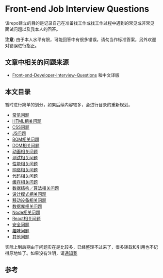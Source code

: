 # Front-end Job Interview Questions

该repo建立的目的是记录自己在准备找工作或找工作过程中遇到的常见或非常见面试问题以及我本人的回答。

**注意**:  由于本人水平有限，可能回答中有很多错误，请勿当作标准答案，另外欢迎对错误进行指正。

## 文章中相关的问题来源

* [Front-end-Developer-Interview-Questions](https://github.com/h5bp/Front-end-Developer-Interview-Questions) 和中文译版



## 本文目录

暂时进行简单的划分，如果后续内容较多，会进行目录的重新规划。

* [常见问题](https://github.com/GuoXiaoyang/Interview-Questions/blob/master/GeneralQuestions.md)
* [HTML相关问题](https://github.com/GuoXiaoyang/Interview-Questions/blob/master/HTMLQuestions.md)
* [CSS问题](https://github.com/GuoXiaoyang/Interview-Questions/blob/master/CSSQuestions.md)
* [JS问题](https://github.com/GuoXiaoyang/Interview-Questions/blob/master/JavaScriptQuestions.md)
* [BOM相关问题](https://github.com/GuoXiaoyang/Interview-Questions/blob/master/BOMQuestions.md)
* [DOM相关问题](https://github.com/GuoXiaoyang/Interview-Questions/blob/master/DOMQuestions.md)
* [动画相关问题](https://github.com/GuoXiaoyang/Interview-Questions/blob/master/AnimationQuestions.md)
* [测试相关问题](https://github.com/GuoXiaoyang/Interview-Questions/blob/master/TestQuestions.md)
* [性能相关问题](https://github.com/GuoXiaoyang/Interview-Questions/blob/master/PerformenceQuestions.md)
* [网络相关问题](https://github.com/GuoXiaoyang/Interview-Questions/blob/master/NetworkQuestions.md)
* [代码相关问题](https://github.com/GuoXiaoyang/Interview-Questions/blob/master/CodingQuestions.md)
* [缓存相关问题](https://github.com/GuoXiaoyang/Interview-Questions/blob/master/CacheQuestions.md)
* [数据结构／算法相关问题](https://github.com/GuoXiaoyang/Interview-Questions/blob/master/DataStructure.md)
* [设计模式相关问题](https://github.com/GuoXiaoyang/Interview-Questions/blob/master/DesignPatternQuestions.md)
* [移动设备相关问题](https://github.com/GuoXiaoyang/Interview-Questions/blob/master/MobileQuestions.md)
* [数据库相关问题](https://github.com/GuoXiaoyang/Interview-Questions/blob/master/MongoDBQuestions.md)
* [Node相关问题](https://github.com/GuoXiaoyang/Interview-Questions/blob/master/NodeQuestions.md)
* [React相关问题](https://github.com/GuoXiaoyang/Interview-Questions/blob/master/ReactQuestions.md)
* [安全问题](https://github.com/GuoXiaoyang/Interview-Questions/blob/master/SecurityQuestions.md)
* [趣味问题](https://github.com/GuoXiaoyang/Interview-Questions/blob/master/FunQuestions.md)
* [其他问题](https://github.com/GuoXiaoyang/Interview-Questions/blob/master/OtherQuestions.md)




实际上到后期由于问题实在是比较多，已经整理不过来了，很多转载和引用也不记得原地址了。如果没有注明，请[通知我](mailto:guoxiaoyang0925@gmail.com)


## 参考

[^1]: [前端面试题目搜集](https://www.kancloud.cn/digest/front-interview/86832)
[^2]: [技术面试手册](https://github.com/yangshun/tech-interview-handbook)
[^3]: [前端面试问题及答案](https://github.com/utatti/Front-end-Developer-Interview-Questions-And-Answers/tree/master/answers)
[^4]: [前端面试问题汇总](https://github.com/khan4019/front-end-Interview-Questions#css-basics-and-tricky-questions)
[^5]: [前端面试参考Gitbook](https://sunebear.gitbooks.io/frontend-developer-interview-questions-and-answers/content/)